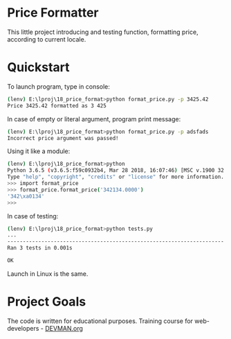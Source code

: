 # Price Formatter

This little project introducing and testing function, formatting
price, according to current locale.

# Quickstart

To launch program, type in console:
```bash
(lenv) E:\lproj\18_price_format>python format_price.py -p 3425.42
Price 3425.42 formatted as 3 425
```

In case of empty or literal argument, program print message:
```bash
(lenv) E:\lproj\18_price_format>python format_price.py -p adsfads
Incorrect price argument was passed!
```

Using it like a module:
```bash
(lenv) E:\lproj\18_price_format>python
Python 3.6.5 (v3.6.5:f59c0932b4, Mar 28 2018, 16:07:46) [MSC v.1900 32 bit (Intel)] on win32
Type "help", "copyright", "credits" or "license" for more information.
>>> import format_price
>>> format_price.format_price('342134.0000')
'342\xa0134'
>>>
```

In case of testing:
```bash
(lenv) E:\lproj\18_price_format>python tests.py
...
----------------------------------------------------------------------
Ran 3 tests in 0.001s

OK
```

Launch in Linux is the same.

# Project Goals

The code is written for educational purposes. Training course for web-developers - [DEVMAN.org](https://devman.org)
